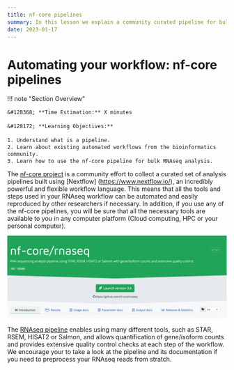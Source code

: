 ```yaml
---
title: nf-core pipelines
summary: In this lesson we explain a community curated pipeline for bulk RNAseq preprocessing
date: 2023-01-17
---
```


# Automating your workflow: nf-core pipelines


!!! note "Section Overview"

    &#128368; **Time Estimation:** X minutes  

    &#128172; **Learning Objectives:**    

    1. Understand what is a pipeline.
    2. Learn about existing automated workflows from the bioinformatics community.
    3. Learn how to use the nf-core pipeline for bulk RNAseq analysis.


The [nf-core project](https://nf-co.re/) is a community effort to collect a curated set of analysis pipelines built using [Nextflow] (<https://www.nextflow.io/>), an incredibly powerful and flexible workflow language. This means that all the tools and steps used in your RNAseq workflow can be automated and easily reproduced by other researchers if necessary. In addition, if you use any of the nf-core pipelines, you will be sure that all the necessary tools are available to you in any computer platform (Cloud computing, HPC or your personal computer).

<p align="center">

<img src="./img/04b_pipelines/nf-core_RNAseq.png" width="600"/>

</p>

The [RNAseq pipeline](https://nf-co.re/rnaseq) enables using many different tools, such as STAR, RSEM, HISAT2 or Salmon, and allows quantification of gene/isoform counts and provides extensive quality control checks at each step of the workflow. We encourage your to take a look at the pipeline and its documentation if you need to preprocess your RNAseq reads from stratch.
